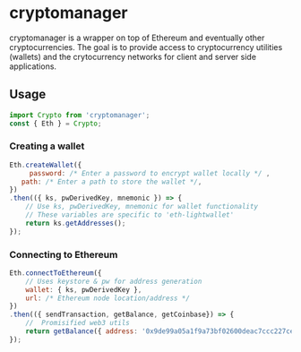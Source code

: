 # cryptomanager
cryptomanager is a wrapper on top of Ethereum and eventually other cryptocurrencies. The goal is to provide access to cryptocurrency utilities (wallets) and the crytocurrency networks for client and server side applications.

## Usage
```javascript
import Crypto from 'cryptomanager';
const { Eth } = Crypto;
```
### Creating a wallet
```javascript
Eth.createWallet({
	 password: /* Enter a password to encrypt wallet locally */ ,
   path: /* Enter a path to store the wallet */,
})
.then(({ ks, pwDerivedKey, mnemonic }) => {
	// Use ks, pwDerivedKey, mnemonic for wallet functionality
	// These variables are specific to 'eth-lightwallet'
	return ks.getAddresses();
});
```
### Connecting to Ethereum
```javascript
Eth.connectToEthereum({
	// Uses keystore & pw for address generation
	wallet: { ks, pwDerivedKey },
	url: /* Ethereum node location/address */
})
.then(({ sendTransaction, getBalance, getCoinbase}) => {
	//  Promisified web3 utils
	return getBalance({ address: '0x9de99a05a1f9a73bf02600deac7ccc227ce07cd9'})
});
```